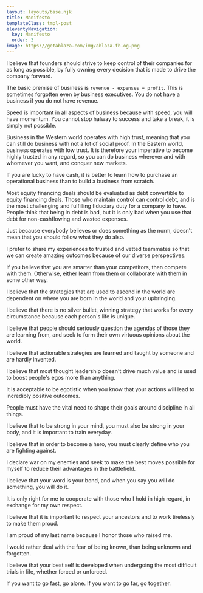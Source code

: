 ```yaml
---
layout: layouts/base.njk
title: Manifesto
templateClass: tmpl-post
eleventyNavigation:
  key: Manifesto
  order: 3
image: https://getablaza.com/img/ablaza-fb-og.png
---
```


I believe that founders should strive to keep control of their companies for as long as possible, by fully owning every decision that is made to drive the company forward.

The basic premise of business is `revenue - expenses = profit`. This is sometimes forgotten even by business executives. You do not have a business if you do not have revenue.

Speed is important in all aspects of business because with speed, you will have momentum. You cannot stop halway to success and take a break, it is simply not possible.

Business in the Western world operates with high trust, meaning that you can still do business with not a lot of social proof. In the Eastern world, business operates with low trust. It is therefore your imperative to become highly trusted in any regard, so you can do business wherever and with whomever you want, and conquer new markets.

If you are lucky to have cash, it is better to learn how to purchase an operational business than to build a business from scratch.

Most equity financing deals should be evaluated as debt convertible to equity financing deals. Those who maintain control can control debt, and is the most challenging and fulfilling fiduciary duty for a company to have. People think that being in debt is bad, but it is only bad when you use that debt for non-cashflowing and wasted expenses.

Just because everybody believes or does something as the norm, doesn't mean that you should follow what they do also.

I prefer to share my experiences to trusted and vetted teammates so that we can create amazing outcomes because of our diverse perspectives.

If you believe that you are smarter than your competitors, then compete with them. Otherwise, either learn from them or collaborate with them in some other way.

I believe that the strategies that are used to ascend in the world are dependent on where you are born in the world and your upbringing.

I believe that there is no silver bullet, winning strategy that works for every circumstance because each person's life is unique.

I believe that people should seriously question the agendas of those they are learning from, and seek to form their own virtuous opinions about the world.

I believe that actionable strategies are learned and taught by someone and are hardly invented.

I believe that most thought leadership doesn't drive much value and is used to boost people's egos more than anything.

It is acceptable to be egotistic when you know that your actions will lead to incredibly positive outcomes.

People must have the vital need to shape their goals around discipline in all things.

I believe that to be strong in your mind, you must also be strong in your body, and it is important to train everyday.

I believe that in order to become a hero, you must clearly define who you are fighting against.

I declare war on my enemies and seek to make the best moves possible for myself to reduce their advantages in the battlefield.

I believe that your word is your bond, and when you say you will do something, you will do it.

It is only right for me to cooperate with those who I hold in high regard, in exchange for my own respect.

I believe that it is important to respect your ancestors and to work tirelessly to make them proud.

I am proud of my last name because I honor those who raised me.

I would rather deal with the fear of being known, than being unknown and forgotten.

I believe that your best self is developed when undergoing the most difficult trials in life, whether forced or unforced.

If you want to go fast, go alone. If you want to go far, go together.